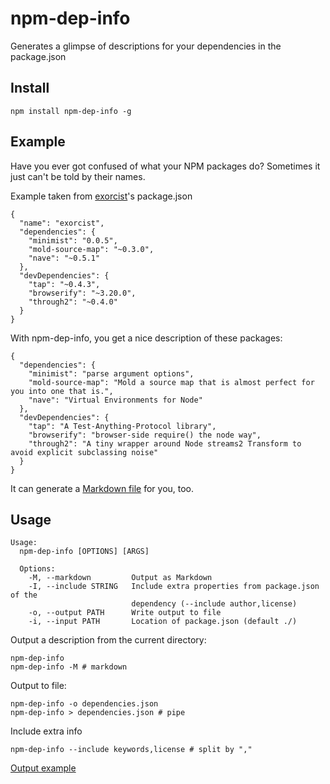# npm-dep-info

Generates a glimpse of descriptions for your dependencies in the package.json

## Install

```
npm install npm-dep-info -g
```

## Example

Have you ever got confused of what your NPM packages do? Sometimes it just can't
be told by their names.

Example taken from [exorcist](https://github.com/thlorenz/exorcist)'s
package.json

```
{
  "name": "exorcist",
  "dependencies": {
    "minimist": "0.0.5",
    "mold-source-map": "~0.3.0",
    "nave": "~0.5.1"
  },
  "devDependencies": {
    "tap": "~0.4.3",
    "browserify": "~3.20.0",
    "through2": "~0.4.0"
  }
}
```

With npm-dep-info, you get a nice description of these packages:

```
{
  "dependencies": {
    "minimist": "parse argument options",
    "mold-source-map": "Mold a source map that is almost perfect for you into one that is.",
    "nave": "Virtual Environments for Node"
  },
  "devDependencies": {
    "tap": "A Test-Anything-Protocol library",
    "browserify": "browser-side require() the node way",
    "through2": "A tiny wrapper around Node streams2 Transform to avoid explicit subclassing noise"
  }
}
```

It can generate a
[Markdown file](https://github.com/pH200/npm-dep-info/blob/master/example.md)
for you, too.

## Usage

```
Usage:
  npm-dep-info [OPTIONS] [ARGS]

  Options:
    -M, --markdown         Output as Markdown
    -I, --include STRING   Include extra properties from package.json of the
                           dependency (--include author,license)
    -o, --output PATH      Write output to file
    -i, --input PATH       Location of package.json (default ./)
```

Output a description from the current directory:

```
npm-dep-info
npm-dep-info -M # markdown
```

Output to file:

```
npm-dep-info -o dependencies.json
npm-dep-info > dependencies.json # pipe
```

Include extra info

```
npm-dep-info --include keywords,license # split by ","
```

[Output example](https://github.com/pH200/npm-dep-info/blob/master/example-2.md)
